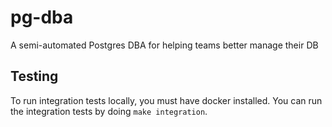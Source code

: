 # pg-dba
A semi-automated Postgres DBA for helping teams better manage their DB


## Testing

To run integration tests locally, you must have docker installed. You can run
the integration tests by doing `make integration`.

